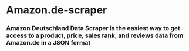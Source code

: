 # Amazon.de-scraper

### Amazon Deutschland Data Scraper is the easiest way to get access to a product, price, sales rank, and reviews data from Amazon.de in a JSON format
